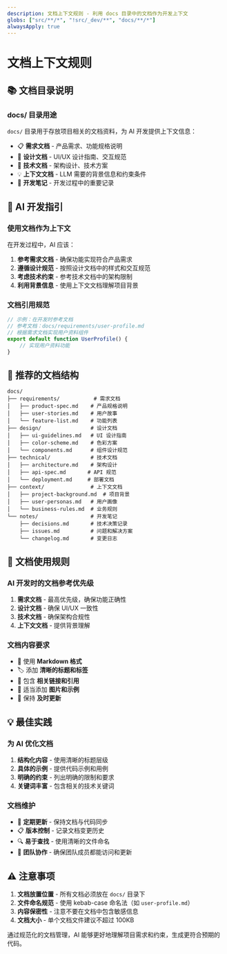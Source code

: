 ```yaml
---
description: 文档上下文规则 - 利用 docs 目录中的文档作为开发上下文
globs: ["src/**/*", "!src/_dev/**", "docs/**/*"]
alwaysApply: true
---
```


# 文档上下文规则

## 📚 文档目录说明

### docs/ 目录用途
`docs/` 目录用于存放项目相关的文档资料，为 AI 开发提供上下文信息：

- 📋 **需求文档** - 产品需求、功能规格说明
- 🎯 **设计文档** - UI/UX 设计指南、交互规范
- 📖 **技术文档** - 架构设计、技术方案
- 💡 **上下文文档** - LLM 需要的背景信息和约束条件
- 📝 **开发笔记** - 开发过程中的重要记录

## 🤖 AI 开发指引

### 使用文档作为上下文
在开发过程中，AI 应该：

1. **参考需求文档** - 确保功能实现符合产品需求
2. **遵循设计规范** - 按照设计文档中的样式和交互规范
3. **考虑技术约束** - 参考技术文档中的架构限制
4. **利用背景信息** - 使用上下文文档理解项目背景

### 文档引用规范
```jsx
// 示例：在开发时参考文档
// 参考文档：docs/requirements/user-profile.md
// 根据需求文档实现用户资料组件
export default function UserProfile() {
    // 实现用户资料功能
}
```

## 📁 推荐的文档结构

```
docs/
├── requirements/           # 需求文档
│   ├── product-spec.md    # 产品规格说明
│   ├── user-stories.md    # 用户故事
│   └── feature-list.md    # 功能列表
├── design/                # 设计文档
│   ├── ui-guidelines.md   # UI 设计指南
│   ├── color-scheme.md    # 色彩方案
│   └── components.md      # 组件设计规范
├── technical/             # 技术文档
│   ├── architecture.md    # 架构设计
│   ├── api-spec.md       # API 规范
│   └── deployment.md     # 部署文档
├── context/               # 上下文文档
│   ├── project-background.md  # 项目背景
│   ├── user-personas.md   # 用户画像
│   └── business-rules.md  # 业务规则
└── notes/                 # 开发笔记
    ├── decisions.md       # 技术决策记录
    ├── issues.md          # 问题和解决方案
    └── changelog.md       # 变更日志
```

## 🎯 文档使用规则

### AI 开发时的文档参考优先级
1. **需求文档** - 最高优先级，确保功能正确性
2. **设计文档** - 确保 UI/UX 一致性
3. **技术文档** - 确保架构合规性
4. **上下文文档** - 提供背景理解

### 文档内容要求
- 📝 使用 **Markdown 格式**
- 🏷️ 添加 **清晰的标题和标签**
- 🔗 包含 **相关链接和引用**
- 📸 适当添加 **图片和示例**
- 📅 保持 **及时更新**

## 💡 最佳实践

### 为 AI 优化文档
1. **结构化内容** - 使用清晰的标题层级
2. **具体的示例** - 提供代码示例和用例
3. **明确的约束** - 列出明确的限制和要求
4. **关键词丰富** - 包含相关的技术关键词

### 文档维护
- 🔄 **定期更新** - 保持文档与代码同步
- 📋 **版本控制** - 记录文档变更历史
- 🔍 **易于查找** - 使用清晰的文件命名
- 🤝 **团队协作** - 确保团队成员都能访问和更新

## ⚠️ 注意事项

1. **文档放置位置** - 所有文档必须放在 `docs/` 目录下
2. **文件命名规范** - 使用 kebab-case 命名法（如 `user-profile.md`）
3. **内容保密性** - 注意不要在文档中包含敏感信息
4. **文档大小** - 单个文档文件建议不超过 100KB

通过规范化的文档管理，AI 能够更好地理解项目需求和约束，生成更符合预期的代码。
